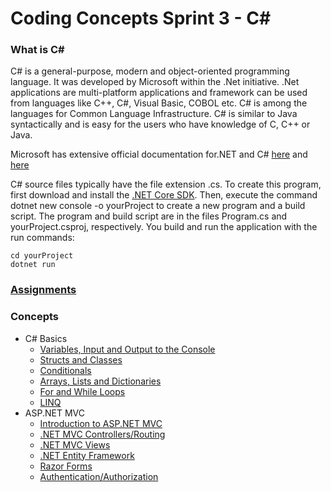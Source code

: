 # Coding Concepts Sprint 3 - C#

### What is C#
C# is a general-purpose, modern and object-oriented programming language. It was developed by Microsoft within the .Net initiative. .Net applications are multi-platform applications and framework can be used from languages like C++, C#, Visual Basic, COBOL etc. C# is among the languages for Common Language Infrastructure. C# is similar to Java syntactically and is easy for the users who have knowledge of C, C++ or Java.

Microsoft has extensive official documentation for.NET and C# [here](https://docs.microsoft.com/en-us/dotnet/csharp/programming-guide/#language-sections) and [here](https://docs.microsoft.com/en-us/dotnet/csharp/language-reference/keywords/)

C# source files typically have the file extension .cs. To create this program, first download and install the [.NET Core SDK](https://dotnet.microsoft.com/download). Then, execute the command dotnet new console -o yourProject to create a new program and a build script. The program and build script are in the files Program.cs and yourProject.csproj, respectively. You build and run the application with the run commands:
```
cd yourProject
dotnet run
```

### [Assignments](./assignments.md)

### Concepts
- C# Basics
    - [Variables, Input and Output to the Console](./variables_input_output.md)
    - [Structs and Classes](./structs_classes.md)
    - [Conditionals](./conditionals.md)
    - [Arrays, Lists and Dictionaries](./arrays_lists.md)
    - [For and While Loops](./loops.md)
    - [LINQ](./linq.md)
- ASP.NET MVC
    - [Introduction to ASP.NET MVC](./intro_mvc.md)
    - [.NET MVC Controllers/Routing](./controllers_routing.md)
    - [.NET MVC Views](./views.md)
    - [.NET Entity Framework](./entity.md)
    - [Razor Forms](./forms.md)
    - [Authentication/Authorization](./auth.md)

